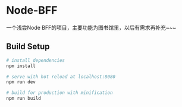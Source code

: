 # Node-BFF
一个浅尝Node BFF的项目，主要功能为图书馆里，以后有需求再补充~~~


## Build Setup

```bash
# install dependencies
npm install

# serve with hot reload at localhost:8080
npm run dev

# build for production with minification
npm run build
```
